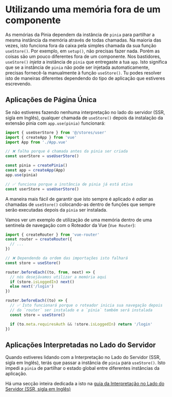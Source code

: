 # Utilizando uma memória fora de um componente

As memórias da Pinia dependem da instância de `pinia` para partilhar a mesma instância da memória através de todas chamadas. Na maioria das vezes, isto funciona fora da caixa pela simples chamada da sua função `useStore()`. Por exemplo, em `setup()`, não precisas fazer nada. Porém as coisas são um pouco diferentes fora de um componente.
Nos bastidores, `useStore()` _injeta_ a instância de `pinia` que entregaste a tua `app`. Isto significa que se a instância de `pinia` não pode ser injetada automaticamente, precisas fornecê-la manualmente à função `useStore()`.
Tu podes resolver isto de maneiras diferentes dependendo do tipo de aplicação que estiveres escrevendo.

## Aplicações de Página Única

Se não estiveres fazendo nenhuma interpretação no lado do servidor (SSR, sigla em Inglês), qualquer chamada de `useStore()` depois da instalação da extensão pinia com `app.use(pinia)` funcionará: 

```js
import { useUserStore } from '@/stores/user'
import { createApp } from 'vue'
import App from './App.vue'

// ❌ falha porque é chamada antes da pinia ser criada
const userStore = useUserStore()

const pinia = createPinia()
const app = createApp(App)
app.use(pinia)

// ✅ funciona porque a instância de pinia já está ativa
const userStore = useUserStore()
```

A maneira mais fácil de garantir que isto sempre é aplicado é _adiar_ as chamadas de `useStore()` colocando-as dentro de funções que sempre serão executadas depois da `pinia` ser instalada.

Vamos ver um exemplo de utilização de uma memória dentro de uma sentinela de navegação com o Roteador da Vue (`Vue Router`):

```js
import { createRouter } from 'vue-router'
const router = createRouter({
  // ...
})

// ❌ Dependendo da ordem das importações isto falhará
const store = useStore()

router.beforeEach((to, from, next) => {
  // nós desejávamos utilizar a memória aqui
  if (store.isLoggedIn) next()
  else next('/login')
})

router.beforeEach((to) => {
  // ✅ Isto funcionará porque o roteador inicia sua navegação depois
  // do `router` ser instalado e a `pinia` também será instalada
  const store = useStore()

  if (to.meta.requiresAuth && !store.isLoggedIn) return '/login'
})
```

## Aplicações Interpretadas no Lado do Servidor

Quando estiveres lidando com a Interpretação no Lado do Servidor (SSR, sigla em Inglês), terás que passar a instância de `pinia` para `useStore()`. Isto impedi a `pinia` de partilhar o estado global entre diferentes instâncias da aplicação.

Há uma secção inteira dedicada a isto na [guia da Interpretação no Lado do Servidor (SSR, sigla em Inglês)](/ssr/index.md)
